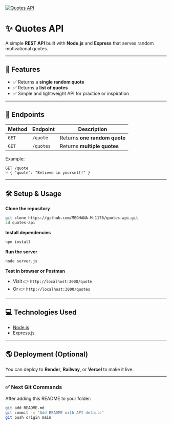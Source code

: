 [![Quotes API](https://img.shields.io/badge/Quotes-API-blue)](https://github.com/MEGHANA-M-1176/quotes-api)

# ✨ Quotes API

A simple **REST API** built with **Node.js** and **Express** that serves random motivational quotes.

---

## 🚀 Features

* ✅ Returns a **single random quote**
* ✅ Returns a **list of quotes**
* ✅ Simple and lightweight API for practice or inspiration

---

## 📡 Endpoints

| Method | Endpoint  | Description                  |
| ------ | --------- | ---------------------------- |
| `GET`  | `/quote`  | Returns **one random quote** |
| `GET`  | `/quotes` | Returns **multiple quotes**  |

Example:

```
GET /quote
→ { "quote": "Believe in yourself!" }
```

---

## 🛠️ Setup & Usage

 **Clone the repository**

```bash
git clone https://github.com/MEGHANA-M-1176/quotes-api.git
cd quotes-api
```

**Install dependencies**

```bash
npm install
```

 **Run the server**

```bash
node server.js
```

 **Test in browser or Postman**

* Visit 👉 `http://localhost:3000/quote`
* Or 👉 `http://localhost:3000/quotes`

---

## 💻 Technologies Used

* [Node.js](https://nodejs.org/)
* [Express.js](https://expressjs.com/)

---

## 🌎 Deployment (Optional)

You can deploy to **Render**, **Railway**, or **Vercel** to make it live.

---

### ✅ Next Git Commands

After adding this README to your folder:

```bash
git add README.md
git commit -m "Add README with API details"
git push origin main
```

